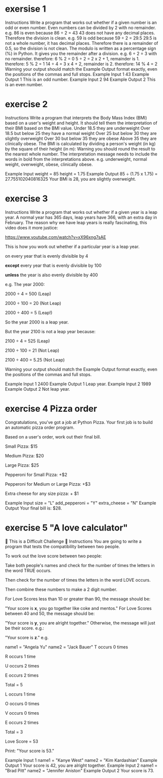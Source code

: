 # exersise 1

Instructions
Write a program that works out whether if a given number is an odd or even number.
Even numbers can be divided by 2 with no remainder.
e.g. 86 is even because 86 ÷ 2 = 43
43 does not have any decimal places. Therefore the division is clean.
e.g. 59 is odd because 59 ÷ 2 = 29.5
29.5 is not a whole number, it has decimal places. Therefore there is a remainder of 0.5, so the division is not clean.
The modulo is written as a percentage sign (%) in Python. It gives you the remainder after a division.
e.g. 6 ÷ 2 = 3 with no remainder.
therefore: 6 % 2 = 0
5 ÷ 2 = 2 x 2 + 1, remainder is 1.
therefore: 5 % 2 = 1
14 ÷ 4 = 3 x 4 + 2, remainder is 2.
therefore: 14 % 4 = 2
Warning your output should match the Example Output format exactly, even the positions of the commas and full stops.
Example Input 1
43
Example Output 1
This is an odd number.
Example Input 2
94
Example Output 2
This is an even number.

# exercise 2

Instructions
Write a program that interprets the Body Mass Index (BMI) based on a user's weight and height.
It should tell them the interpretation of their BMI based on the BMI value.
Under 18.5 they are underweight
Over 18.5 but below 25 they have a normal weight
Over 25 but below 30 they are slightly overweight
Over 30 but below 35 they are obese
Above 35 they are clinically obese.
The BMI is calculated by dividing a person's weight (in kg) by the square of their height (in m):
Warning you should round the result to the nearest whole number. The interpretation message needs to include the words in bold from the interpretations above. e.g. underweight, normal weight, overweight, obese, clinically obese.

Example Input
weight = 85
height = 1.75
Example Output
85 ÷ (1.75 x 1.75) = 27.755102040816325
Your BMI is 28, you are slightly overweight.

# exercise 3

Instructions
Write a program that works out whether if a given year is a leap year. A normal year has 365 days, leap years have 366, with an extra day in February. The reason why we have leap years is really fascinating, this video does it more justice:

https://www.youtube.com/watch?v=xX96xng7sAE

This is how you work out whether if a particular year is a leap year.

on every year that is evenly divisible by 4 

**except** every year that is evenly divisible by 100 

**unless** the year is also evenly divisible by 400

e.g. The year 2000:

2000 ÷ 4 = 500 (Leap)

2000 ÷ 100 = 20 (Not Leap)

2000 ÷ 400 = 5 (Leap!)

So the year 2000 is a leap year.

But the year 2100 is not a leap year because:

2100 ÷ 4 = 525 (Leap)

2100 ÷ 100 = 21 (Not Leap)

2100 ÷ 400 = 5.25 (Not Leap)

Warning your output should match the Example Output format exactly, even the positions of the commas and full stops.

Example Input 1
2400
Example Output 1
Leap year.
Example Input 2
1989
Example Output 2
Not leap year.

# exercise 4 Pizza order
Congratulations, you've got a job at Python Pizza. Your first job is to build an automatic pizza order program.

Based on a user's order, work out their final bill.

Small Pizza: $15

Medium Pizza: $20

Large Pizza: $25

Pepperoni for Small Pizza: +$2

Pepperoni for Medium or Large Pizza: +$3

Extra cheese for any size pizza: + $1

Example Input
size = "L"
add_pepperoni = "Y"
extra_cheese = "N"
Example Output
Your final bill is: $28.

# exercise 5 "A love calculator"
💪 This is a Difficult Challenge 💪
Instructions
You are going to write a program that tests the compatibility between two people.

To work out the love score between two people:

Take both people's names and check for the number of times the letters in the word TRUE occurs. 

Then check for the number of times the letters in the word LOVE occurs. 

Then combine these numbers to make a 2 digit number.

For Love Scores less than 10 or greater than 90, the message should be:

"Your score is **x**, you go together like coke and mentos."
For Love Scores between 40 and 50, the message should be:

"Your score is **y**, you are alright together."
Otherwise, the message will just be their score. e.g.:

"Your score is **z**."
e.g.

name1 = "Angela Yu"
name2 = "Jack Bauer"
T occurs 0 times

R occurs 1 time

U occurs 2 times

E occurs 2 times

Total = 5

L occurs 1 time

O occurs 0 times

V occurs 0 times

E occurs 2 times

Total = 3

Love Score = 53

Print: "Your score is 53."

Example Input 1
name1 = "Kanye West"
name2 = "Kim Kardashian"
Example Output 1
Your score is 42, you are alright together.
Example Input 2
name1 = "Brad Pitt"
name2 = "Jennifer Aniston"
Example Output 2
Your score is 73.
